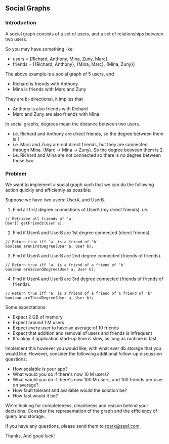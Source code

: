 ## Social Graphs

### Introduction
A social graph consists of a set of users, and a set of relationships between two users.

So you may have something like:

- users = [Richard, Anthony, Mina, Zuny, Marc]
- friends = [{Richard, Anthony}, {Mina, Marc}, {Mina, Zuny}]

The above example is a social graph of 5 users, and 

- Richard is friends with Anthony
- Mina is friends with Marc and Zuny

They are bi-directional, it implies that

- Anthony is also friends with Richard
- Marc and Zuny are also friends with Mina

In social graphs, degrees mean the distance between two users.

- i.e. Richard and Anthony are direct friends, so the degree between them is 1.
- i.e. Marc and Zuny are not direct friends, but they are connected through Mina. (Marc -> Mina -> Zuny). So the degree between them is 2.
- i.e. Richard and Mina are not connected so there is no degree between those two.

### Problem 

We want to implement a social graph such that we can do the following action quickly and efficiently as possible:

Suppose we have two users: UserA, and UserB.

1. Find all first degree connections of UserA  (my direct friends). i.e.
```
// Retrieve all friends of 'a'
User[] getFriends(User a);
```

2. Find if UserA and UserB are 1st degree connected (direct friends). 
```
// Return true iff 'a' is a friend of 'b'
boolean areFirstDegree(User a, User b);
```

3. Find if UserA and UserB are 2nd degree connected (friends of friends). 
```
// Return true iff 'a' is a friend of a friend of 'b'
boolean areSecondDegree(User a, User b);
```

4. Find if UserA and UserB are 3rd degree connected (friends of friends of friends). 
```
// Return true iff 'a' is a friend of a friend of a friend of 'b'
boolean areThirdDegree(User a, User b);
```

Some expectations:

- Expect 2 GB of memory 
- Expect around 1 M users
- Expect every user to have an average of 10 friends
- Expect that addition and removal of users and friends is infrequent
- It's okay if application start-up time is slow, as long as runtime is fast

Implement this however you would like, with what ever db storage that you would like.
However, consider the following additional follow-up discussion questions:

- How scalable is your app?
- What would you do if there's now 10 M users?
- What would you do if there's now 100 M users, and 100 friends per user on average?
- How fault tolerant and available would the solution be?
- How fast would it be?

We're looking for completeness, cleanliness and reason behind your decisions. 
Consider the representation of the graph and the efficiency of query and storage.

If you have any questions, please send them to rpark@zepl.com.

Thanks,
And good luck!
